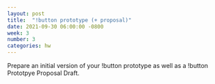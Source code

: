 ```yaml
---
layout: post
title:  "!button prototype (+ proposal)"
date: 2021-09-30 06:00:00 -0800
week: 3
number: 3
categories: hw
---
```


Prepare an initial version of your !button prototype as well as a !button Prototpye Proposal Draft.
